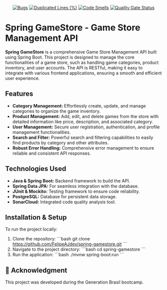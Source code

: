 <div align="center">

[![Bugs](https://sonarcloud.io/api/project_badges/measure?project=FelipeAJdev_energyGames&metric=bugs)](https://sonarcloud.io/summary/new_code?id=FelipeAJdev_energyGames)
[![Duplicated Lines (%)](https://sonarcloud.io/api/project_badges/measure?project=FelipeAJdev_energyGames&metric=duplicated_lines_density)](https://sonarcloud.io/summary/new_code?id=FelipeAJdev_energyGames)
[![Code Smells](https://sonarcloud.io/api/project_badges/measure?project=FelipeAJdev_energyGames&metric=code_smells)](https://sonarcloud.io/summary/new_code?id=FelipeAJdev_energyGames)
[![Quality Gate Status](https://sonarcloud.io/api/project_badges/measure?project=FelipeAJdev_energyGames&metric=alert_status)](https://sonarcloud.io/summary/new_code?id=FelipeAJdev_energyGames)   

</div>


# Spring GameStore - Game Store Management API

**Spring GameStore** is a comprehensive Game Store Management API built using Spring Boot. This project is designed to manage the core functionalities of a game store, such as handling game categories, product inventory, and user accounts. The API is RESTful, making it easy to integrate with various frontend applications, ensuring a smooth and efficient user experience.

## Features

- **Category Management:** Effortlessly create, update, and manage categories to organize the game inventory.
- **Product Management:** Add, edit, and delete games from the store with detailed information like price, description, and associated category.
- **User Management:** Secure user registration, authentication, and profile management functionalities.
- **Search and Filter:** Powerful search and filtering capabilities to easily find products by category and other attributes.
- **Robust Error Handling:** Comprehensive error management to ensure reliable and consistent API responses.

## Technologies Used

- **Java & Spring Boot:** Backend framework to build the API.
- **Spring Data JPA:** For seamless integration with the database.
- **JUnit & Mockito:** Testing framework to ensure code reliability.
- **PostgreSQL:** Database for persistent data storage.
- **SonarCloud:** Integrated code quality analysis tool.

## Installation & Setup

To run the project locally:

1. Clone the repository:
   \`\`\`bash
   git clone https://github.com/FelipeAJdev/spring-gamestore.git
   \`\`\`
2. Navigate to the project directory:
   \`\`\`bash
   cd spring-gamestore
   \`\`\`
3. Run the application:
   \`\`\`bash
   ./mvnw spring-boot:run
   \`\`\`

## 🙏 Acknowledgment

This project was developed during the Generation Brasil bootcamp.
